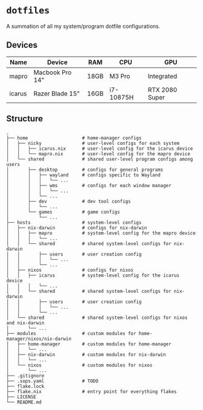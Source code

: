 # `dotfiles`

A summation of all my system/program dotfile configurations.

## Devices
| Name | Device | RAM | CPU | GPU |
| - | - | - | - | - |
| mapro | Macbook Pro 14" | 18GB | M3 Pro | Integrated |
| icarus | Razer Blade 15" | 16GB | i7-10875H | RTX 2080 Super |

## Structure
    .
    ├── home                    # home-manager configs
    │   ├── nicky               # user-level configs for each system
    │   │   ├── icarus.nix      # user-level config for the icarus device
    │   │   └── mapro.nix       # user-level config for the mapro device
    │   └── shared              # shared user-level program configs among users
    │       ├── desktop         # configs for general programs
    │       │   ├── wayland     # configs specific to Wayland
    │       │   │   └── ...
    │       │   ├── wms         # configs for each window manager
    │       │   │   └── ...
    │       │   └── ...
    │       ├── dev             # dev tool configs
    │       │   └── ...
    │       └── games           # game configs
    │           └── ...
    ├── hosts                   # system-level configs
    │   ├── nix-darwin          # configs for nix-darwin
    │   │   ├── mapro           # system-level config for the mapro device
    │   │   │   └── ...
    │   │   └── shared          # shared system-level configs for nix-darwin
    │   │       ├── users       # user creation config
    │   │       │   └── ...
    │   │       └── ...
    │   ├── nixos               # configs for nixos
    │   │   ├── icarus          # system-level config for the icarus device
    │   │   │   └── ...
    │   │   └── shared          # shared system-level configs for nix-darwin
    │   │       ├── users       # user creation config
    │   │       │   └── ...
    │   │       └── ...
    │   └── shared              # shared system-level configs for nixos and nix-darwin
    │       └── ...
    ├── modules                 # custom modules for home-manager/nixos/nix-darwin
    │   ├── home-manager        # custom modules for home-manager
    │   │   └── ...
    │   ├── nix-darwin          # custom modules for nix-darwin
    │   │   └── ...
    │   └── nixos               # custom modules for nixos
    │       └── ...
    ├── .gitignore
    ├── .sops.yaml              # TODO
    ├── flake.lock
    ├── flake.nix               # entry point for everything flakes
    ├── LICENSE
    └── README.md
